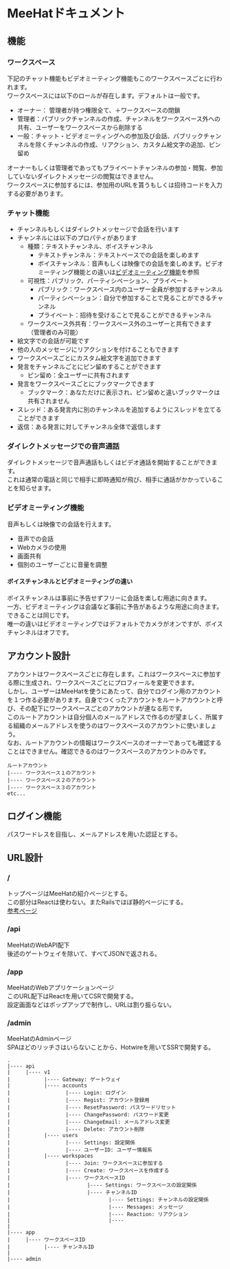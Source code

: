 # MeeHatドキュメント
## 機能
### ワークスペース
下記のチャット機能もビデオミーティング機能もこのワークスペースごとに行われます。<br>
ワークスペースには以下のロールが存在します。デフォルトは一般です。
- オーナー： 管理者が持つ権限全て、＋ワークスペースの閉鎖
- 管理者：パブリックチャンネルの作成、チャンネルをワークスペース外への共有、ユーザーをワークスペースから削除する
- 一般：チャット・ビデオミーティングへの参加及び会話、パブリックチャンネルを除くチャンネルの作成、リアクション、カスタム絵文字の追加、ピン留め

オーナーもしくは管理者であってもプライベートチャンネルの参加・閲覧、参加していないダイレクトメッセージの閲覧はできません。<br>
ワークスペースに参加するには、参加用のURLを貰うもしくは招待コードを入力する必要があります。

### チャット機能
- チャンネルもしくはダイレクトメッセージで会話を行います
- チャンネルには以下のプロパティがあります
    - 種類：テキストチャンネル、ボイスチャンネル
        - テキストチャンネル：テキストベースでの会話を楽しめます
        - ボイスチャンネル：音声もしくは映像での会話を楽しめます。ビデオミーティング機能との違いは[ビデオミーティング機能](###ビデオミーティング機能)を参照
    - 可視性：パブリック、パーティシペーション、プライベート
        - パブリック：ワークスペース内のユーザー全員が参加するチャンネル
        - パーティシペーション：自分で参加することで見ることができるチャンネル
        - プライベート：招待を受けることで見ることができるチャンネル
    - ワークスペース外共有：ワークスペース外のユーザーと共有できます（管理者のみ可能）
- 絵文字での会話が可能です
- 他の人のメッセージにリアクションを付けることもできます
- ワークスペースごとにカスタム絵文字を追加できます
- 発言をチャンネルごとにピン留めすることができます
    - ピン留め：全ユーザーに共有されます
- 発言をワークスペースごとにブックマークできます
    - ブックマーク：あなただけに表示され、ピン留めと違いブックマークは共有されません
- スレッド：ある発言内に別のチャンネルを追加するようにスレッドを立てることができます
- 返信：ある発言に対してチャンネル全体で返信します

### ダイレクトメッセージでの音声通話
ダイレクトメッセージで音声通話もしくはビデオ通話を開始することができます。<br>
これは通常の電話と同じで相手に即時通知が飛び、相手に通話がかかっていることを知らせます。

### ビデオミーティング機能
音声もしくは映像での会話を行えます。
- 音声での会話
- Webカメラの使用
- 画面共有
- 個別のユーザーごとに音量を調整

#### ボイスチャンネルとビデオミーティングの違い
ボイスチャンネルは事前に予告せずフリーに会話を楽しむ用途に向きます。<br>
一方、ビデオミーティングは会議など事前に予告があるような用途に向きます。<br>
できることは同じです。<br>
唯一の違いはビデオミーティングではデフォルトでカメラがオンですが、ボイスチャンネルはオフです。

## アカウント設計
アカウントはワークスペースごとに存在します。これはワークスペースに参加する際に生成され、ワークスペースごとにプロフィールを変更できます。<br>
しかし、ユーザーはMeeHatを使うにあたって、自分でログイン用のアカウントを１つ作る必要があります。自身でつくったアカウントをルートアカウントと呼び、その配下にワークスペースごとのアカウントが連なる形です。<br>
このルートアカウントは自分個人のメールアドレスで作るのが望ましく、所属する組織のメールアドレスを使うのはワークスペースのアカウントに使いましょう。<br>
なお、ルートアカウントの情報はワークスペースのオーナーであっても確認することはできません。確認できるのはワークスペースのアカウントのみです。<br>
```
ルートアカウント
|---- ワークスペース１のアカウント
|---- ワークスペース２のアカウント
|---- ワークスペース３のアカウント
etc...
```

## ログイン機能
パスワードレスを目指し、メールアドレスを用いた認証とする。

## URL設計
### /
トップページはMeeHatの紹介ページとする。<br>
この部分はReactは使わない。またRailsでほぼ静的ページにする。<br>
[参考ページ](https://railstutorial.jp/chapters/static-pages?version=3.2)

### /api
MeeHatのWebAPI配下<br>
後述のゲートウェイを除いて、すべてJSONで返される。

### /app
MeeHatのWebアプリケーションページ<br>
このURL配下はReactを用いてCSRで開発する。<br>
設定画面などはポップアップで制作し、URLは割り振らない。

### /admin
MeeHatのAdminページ<br>
SPAほどのリッチさはいらないことから、Hotwireを用いてSSRで開発する。

```
.
|---- api
|     |---- v1
|           |---- Gateway: ゲートウェイ
|           |---- accounts
|                  |---- Login: ログイン
|                  |---- Regist: アカウント登録用
|                  |---- ResetPassword: パスワードリセット
|                  |---- ChangePassword: パスワード変更
|                  |---- ChangeEmail: メールアドレス変更
|                  |---- Delete: アカウント削除
|           |---- users
|                  |---- Settings: 設定関係
|                  |---- ユーザーID: ユーザー情報系
|           |---- workspaces
|                  |---- Join: ワークスペースに参加する
|                  |---- Create: ワークスペースを作成する
|                  |---- ワークスペースID
|                         |---- Settings: ワークスペースの設定関係
|                         |---- チャンネルID
|                                |---- Settings: チャンネルの設定関係
|                                |---- Messages: メッセージ
|                                |---- Reaction: リアクション
|                                |---- 
|
|---- app
|     |---- ワークスペースID
|           |---- チャンネルID
|
|---- admin
```